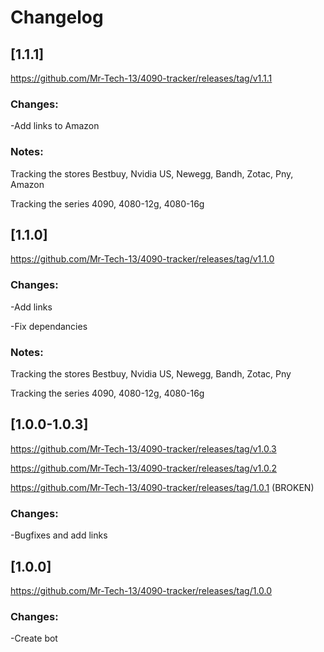 # Changelog

## [1.1.1]

https://github.com/Mr-Tech-13/4090-tracker/releases/tag/v1.1.1

### Changes:
-Add links to Amazon

### Notes:
Tracking the stores Bestbuy, Nvidia US, Newegg, Bandh, Zotac, Pny, Amazon

Tracking the series 4090, 4080-12g, 4080-16g


## [1.1.0]

https://github.com/Mr-Tech-13/4090-tracker/releases/tag/v1.1.0

### Changes:
-Add links

-Fix dependancies

### Notes:
Tracking the stores Bestbuy, Nvidia US, Newegg, Bandh, Zotac, Pny

Tracking the series 4090, 4080-12g, 4080-16g


## [1.0.0-1.0.3]

https://github.com/Mr-Tech-13/4090-tracker/releases/tag/v1.0.3

https://github.com/Mr-Tech-13/4090-tracker/releases/tag/v1.0.2

https://github.com/Mr-Tech-13/4090-tracker/releases/tag/1.0.1  (BROKEN)

### Changes:
-Bugfixes and add links


## [1.0.0]

https://github.com/Mr-Tech-13/4090-tracker/releases/tag/1.0.0


### Changes:
-Create bot
